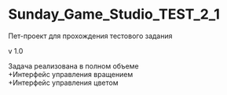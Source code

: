 # Sunday_Game_Studio_TEST_2_1

Пет-проект для прохождения тестового задания

v 1.0

Задача реализована в полном объеме  
  +Интерфейс управления вращением  
  +Интерфейс управления цветом

